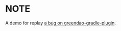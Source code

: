 # NOTE

A demo for replay [a bug on greendao-gradle-plugin](https://github.com/greenrobot/greenDAO/issues/914).